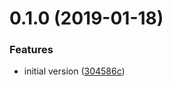 # 0.1.0 (2019-01-18)


### Features

* initial version ([304586c](https://github.com/nidkil/vuetify-with-storybook/commit/304586c))



